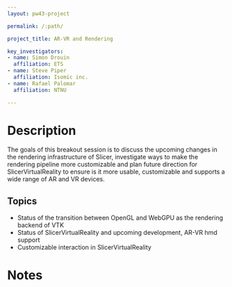```yaml
---
layout: pw43-project

permalink: /:path/

project_title: AR-VR and Rendering

key_investigators:
- name: Simon Drouin
  affiliation: ETS
- name: Steve Piper
  affiliation: Isomic inc.
- name: Rafael Palomar
  affiliation: NTNU

---
```

# Description
The goals of this breakout session is to discuss the upcoming changes in the rendering infrastructure of Slicer, investigate ways to make the rendering pipeline more customizable and plan future direction for SlicerVirtualReality to ensure is it more usable, customizable and supports a wide range of AR and VR devices.

## Topics
* Status of the transition between OpenGL and WebGPU as the rendering backend of VTK
* Status of SlicerVirtualReality and upcoming development, AR-VR hmd support
* Customizable interaction in SlicerVirtualReality

# Notes
